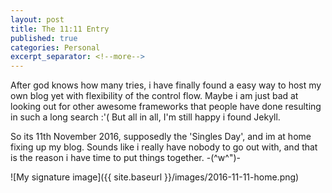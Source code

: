```yaml
---
layout: post
title: The 11:11 Entry
published: true
categories: Personal
excerpt_separator: <!--more-->
--- 
```


After god knows how many tries, i have finally found a easy way to host my own blog yet with flexibility of the control flow. Maybe i am just bad at looking out for other awesome frameworks that people have done resulting in such a long search :'( But all in all, I'm still happy i found Jekyll.

<!--more-->

So its 11th November 2016, supposedly the 'Singles Day', and im at home fixing up my blog. Sounds like i really have nobody to go out with, and that is the reason i have time to put things together. -(^w^")-

![My signature image]({{ site.baseurl }}/images/2016-11-11-home.png)  


